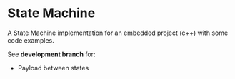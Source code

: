 # State Machine
A State Machine implementation for an embedded project (c++) with some code examples.


See **development branch** for:
 - Payload between states
